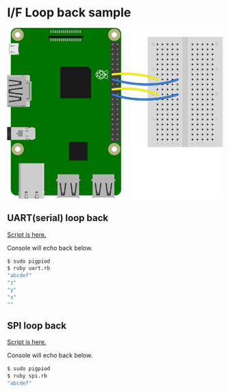 # I/F Loop back sample

![board_image](./uart.svg)

## UART(serial) loop back

[Script is here.](./uart.rb)

Console will echo back below.

```sh
$ sudo pigpiod
$ ruby uart.rb
"abcdef"
"z"
"y"
"x"
""
```

## SPI loop back

[Script is here.](./spi.rb)

Console will echo back below.

```sh
$ sudo pigpiod
$ ruby spi.rb
"abcdef"
```
